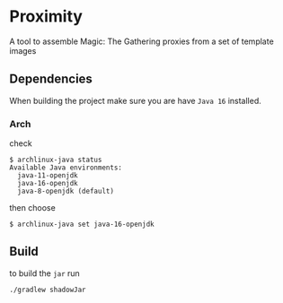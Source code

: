 # Proximity
A tool to assemble Magic: The Gathering proxies from a set of template images


## Dependencies 

When building the project make sure you are have `Java 16` installed.    

### Arch 

check 

    $ archlinux-java status
    Available Java environments:
      java-11-openjdk
      java-16-openjdk
      java-8-openjdk (default)

then choose 

    $ archlinux-java set java-16-openjdk



## Build 

to build the `jar` run 

    ./gradlew shadowJar 

